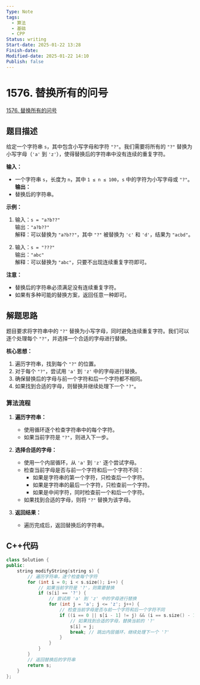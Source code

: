 ```yaml
---
Type: Note
tags: 
  - 算法
  - 基础
  - CPP
Status: writing
Start-date: 2025-01-22 13:28
Finish-date: 
Modified-date: 2025-01-22 14:10
Publish: false
---
```



# 1576. 替换所有的问号
[1576. 替换所有的问号](https://leetcode.cn/problems/replace-all-s-to-avoid-consecutive-repeating-characters/)

## 题目描述
给定一个字符串 `s`，其中包含小写字母和字符 `"?"`。我们需要将所有的 `"?"` 替换为小写字母（`'a'` 到 `'z'`），使得替换后的字符串中没有连续的重复字符。

**输入：**
- 一个字符串 `s`，长度为 `n`，其中 `1 ≤ n ≤ 100`，`s` 中的字符为小写字母或 `"?"`。
**输出：**
- 替换后的字符串。
    

**示例：**
1. 输入：`s = "a?b??"`  
    输出：`"a?b??"`  
    解释：可以替换为 `"a?b??"`，其中 `"?"` 被替换为 `'c'` 和 `'d'`，结果为 `"acbd"`。
    
2. 输入：`s = "???"`  
    输出：`"abc"`  
    解释：可以替换为 `"abc"`，只要不出现连续重复字符即可。
    

**注意：**
- 替换后的字符串必须满足没有连续重复字符。
- 如果有多种可能的替换方案，返回任意一种即可。


## **解题思路**

题目要求将字符串中的 `"?"` 替换为小写字母，同时避免连续重复字符。我们可以逐个处理每个 `"?"`，并选择一个合适的字母进行替换。

**核心思想：**
1. 遍历字符串，找到每个 `"?"` 的位置。
2. 对于每个 `"?"`，尝试用 `'a'` 到 `'z'` 中的字母进行替换。
3. 确保替换后的字母与前一个字符和后一个字符都不相同。
4. 如果找到合适的字母，则替换并继续处理下一个 `"?"`。


### **算法流程**
1. **遍历字符串：**
    - 使用循环逐个检查字符串中的每个字符。
    - 如果当前字符是 `"?"`，则进入下一步。

2. **选择合适的字母：**
    - 使用一个内层循环，从 `'a'` 到 `'z'` 逐个尝试字母。
    - 检查当前字母是否与前一个字符和后一个字符不同：
        - 如果是字符串的第一个字符，只检查后一个字符。
        - 如果是字符串的最后一个字符，只检查前一个字符。
        - 如果是中间字符，同时检查前一个和后一个字符。
    - 如果找到合适的字母，则将 `"?"` 替换为该字母。

3. **返回结果：**
    - 遍历完成后，返回替换后的字符串。


## C++代码
```cpp
class Solution {
public:
    string modifyString(string s) {
        // 遍历字符串，逐个检查每个字符
        for (int i = 0; i < s.size(); i++) {
            // 如果当前字符是 '?'，则需要替换
            if (s[i] == '?') {
                // 尝试用 'a' 到 'z' 中的字母进行替换
                for (int j = 'a'; j <= 'z'; j++) {
                    // 检查当前字母是否与前一个字符和后一个字符不同
                    if ((i == 0 || s[i - 1] != j) && (i == s.size() - 1 || s[i + 1] != j)) {
                        // 如果找到合适的字母，替换当前的 '?'
                        s[i] = j;
                        break; // 跳出内层循环，继续处理下一个 '?'
                    }
                }
            }
        }
        // 返回替换后的字符串
        return s;
    }
};
```




    


